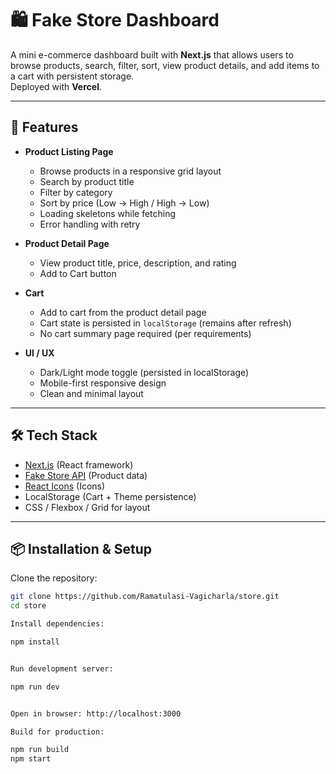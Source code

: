 # 🛍️ Fake Store Dashboard

A mini e-commerce dashboard built with **Next.js** that allows users to browse products, search, filter, sort, view product details, and add items to a cart with persistent storage.  
Deployed with **Vercel**.

---

## 🚀 Features

- **Product Listing Page**
  - Browse products in a responsive grid layout
  - Search by product title
  - Filter by category
  - Sort by price (Low → High / High → Low)
  - Loading skeletons while fetching
  - Error handling with retry

- **Product Detail Page**
  - View product title, price, description, and rating
  - Add to Cart button

- **Cart**
  - Add to cart from the product detail page
  - Cart state is persisted in `localStorage` (remains after refresh)
  - No cart summary page required (per requirements)

- **UI / UX**
  - Dark/Light mode toggle (persisted in localStorage)
  - Mobile-first responsive design
  - Clean and minimal layout

---

## 🛠️ Tech Stack

- [Next.js](https://nextjs.org/) (React framework)
- [Fake Store API](https://fakestoreapi.com/) (Product data)
- [React Icons](https://react-icons.github.io/react-icons/) (Icons)
- LocalStorage (Cart + Theme persistence)
- CSS / Flexbox / Grid for layout

---

## 📦 Installation & Setup

Clone the repository:

```bash
git clone https://github.com/Ramatulasi-Vagicharla/store.git
cd store

Install dependencies:

npm install


Run development server:

npm run dev


Open in browser: http://localhost:3000

Build for production:

npm run build
npm start

